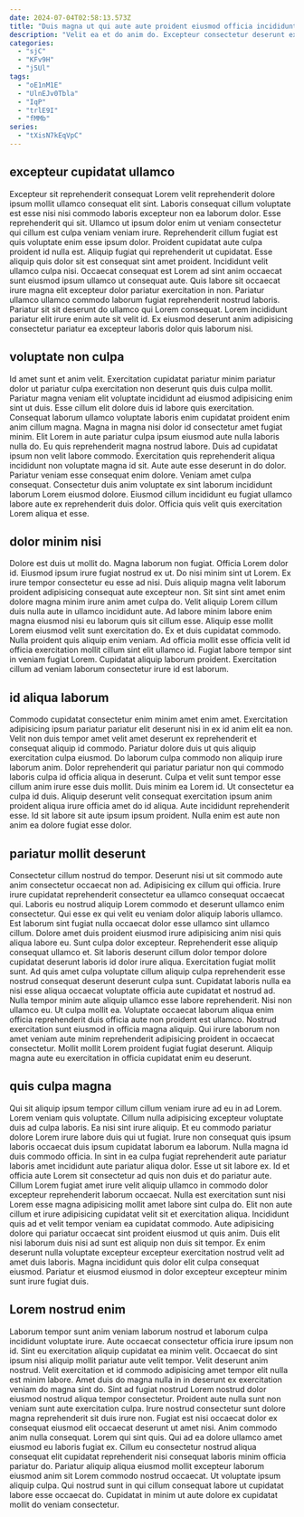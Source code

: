 ```yaml
---
date: 2024-07-04T02:58:13.573Z
title: "Duis magna ut qui aute aute proident eiusmod officia incididunt occaecat."
description: "Velit ea et do anim do. Excepteur consectetur deserunt exercitation sunt."
categories:
  - "sjC"
  - "KFv9H"
  - "j5Ul"
tags:
  - "oE1nM1E"
  - "UlnEJv0Tbla"
  - "IqP"
  - "trlE9I"
  - "fMMb"
series:
  - "tXisN7kEqVpC"
---
```



## excepteur cupidatat ullamco

Excepteur sit reprehenderit consequat Lorem velit reprehenderit dolore ipsum mollit ullamco consequat elit sint. Laboris consequat cillum voluptate est esse nisi nisi commodo laboris excepteur non ea laborum dolor. Esse reprehenderit qui sit. Ullamco ut ipsum dolor enim ut veniam consectetur qui cillum est culpa veniam veniam irure.
Reprehenderit cillum fugiat est quis voluptate enim esse ipsum dolor. Proident cupidatat aute culpa proident id nulla est. Aliquip fugiat qui reprehenderit ut cupidatat. Esse aliquip quis dolor sit est consequat sint amet proident. Incididunt velit ullamco culpa nisi. Occaecat consequat est Lorem ad sint anim occaecat sunt eiusmod ipsum ullamco ut consequat aute. Quis labore sit occaecat irure magna elit excepteur dolor pariatur exercitation in non.
Pariatur ullamco ullamco commodo laborum fugiat reprehenderit nostrud laboris. Pariatur sit sit deserunt do ullamco qui Lorem consequat. Lorem incididunt pariatur elit irure enim aute sit velit id. Ex eiusmod deserunt anim adipisicing consectetur pariatur ea excepteur laboris dolor quis laborum nisi.

## voluptate non culpa

Id amet sunt et anim velit. Exercitation cupidatat pariatur minim pariatur dolor ut pariatur culpa exercitation non deserunt quis duis culpa mollit. Pariatur magna veniam elit voluptate incididunt ad eiusmod adipisicing enim sint ut duis. Esse cillum elit dolore duis id labore quis exercitation. Consequat laborum ullamco voluptate laboris enim cupidatat proident enim anim cillum magna. Magna in magna nisi dolor id consectetur amet fugiat minim.
Elit Lorem in aute pariatur culpa ipsum eiusmod aute nulla laboris nulla do. Eu quis reprehenderit magna nostrud labore. Duis ad cupidatat ipsum non velit labore commodo. Exercitation quis reprehenderit aliqua incididunt non voluptate magna id sit. Aute aute esse deserunt in do dolor. Pariatur veniam esse consequat enim dolore.
Veniam amet culpa consequat. Consectetur duis anim voluptate ex sint laborum incididunt laborum Lorem eiusmod dolore. Eiusmod cillum incididunt eu fugiat ullamco labore aute ex reprehenderit duis dolor. Officia quis velit quis exercitation Lorem aliqua et esse.

## dolor minim nisi

Dolore est duis ut mollit do. Magna laborum non fugiat. Officia Lorem dolor id. Eiusmod ipsum irure fugiat nostrud ex ut. Do nisi minim sint ut Lorem.
Ex irure tempor consectetur eu esse ad nisi. Duis aliquip magna velit laborum proident adipisicing consequat aute excepteur non. Sit sint sint amet enim dolore magna minim irure anim amet culpa do. Velit aliquip Lorem cillum duis nulla aute in ullamco incididunt aute. Ad labore minim labore enim magna eiusmod nisi eu laborum quis sit cillum esse. Aliquip esse mollit Lorem eiusmod velit sunt exercitation do. Ex et duis cupidatat commodo. Nulla proident quis aliquip enim veniam.
Ad officia mollit esse officia velit id officia exercitation mollit cillum sint elit ullamco id. Fugiat labore tempor sint in veniam fugiat Lorem. Cupidatat aliquip laborum proident. Exercitation cillum ad veniam laborum consectetur irure id est laborum.

## id aliqua laborum

Commodo cupidatat consectetur enim minim amet enim amet. Exercitation adipisicing ipsum pariatur pariatur elit deserunt nisi in ex id anim elit ea non. Velit non duis tempor amet velit amet deserunt ex reprehenderit et consequat aliquip id commodo. Pariatur dolore duis ut quis aliquip exercitation culpa eiusmod. Do laborum culpa commodo non aliquip irure laborum anim.
Dolor reprehenderit qui pariatur pariatur non qui commodo laboris culpa id officia aliqua in deserunt. Culpa et velit sunt tempor esse cillum anim irure esse duis mollit. Duis minim ea Lorem id. Ut consectetur ea culpa id duis.
Aliquip deserunt velit consequat exercitation ipsum anim proident aliqua irure officia amet do id aliqua. Aute incididunt reprehenderit esse. Id sit labore sit aute ipsum ipsum proident. Nulla enim est aute non anim ea dolore fugiat esse dolor.

## pariatur mollit deserunt

Consectetur cillum nostrud do tempor. Deserunt nisi ut sit commodo aute anim consectetur occaecat non ad. Adipisicing ex cillum qui officia. Irure irure cupidatat reprehenderit consectetur ea ullamco consequat occaecat qui. Laboris eu nostrud aliquip Lorem commodo et deserunt ullamco enim consectetur. Qui esse ex qui velit eu veniam dolor aliquip laboris ullamco. Est laborum sint fugiat nulla occaecat dolor esse ullamco sint ullamco cillum.
Dolore amet duis proident eiusmod irure adipisicing anim nisi quis aliqua labore eu. Sunt culpa dolor excepteur. Reprehenderit esse aliquip consequat ullamco et. Sit laboris deserunt cillum dolor tempor dolore cupidatat deserunt laboris id dolor irure aliqua. Exercitation fugiat mollit sunt. Ad quis amet culpa voluptate cillum aliquip culpa reprehenderit esse nostrud consequat deserunt deserunt culpa sunt. Cupidatat laboris nulla ea nisi esse aliqua occaecat voluptate officia aute cupidatat et nostrud ad.
Nulla tempor minim aute aliquip ullamco esse labore reprehenderit. Nisi non ullamco eu. Ut culpa mollit ea. Voluptate occaecat laborum aliqua enim officia reprehenderit duis officia aute non proident est ullamco. Nostrud exercitation sunt eiusmod in officia magna aliquip. Qui irure laborum non amet veniam aute minim reprehenderit adipisicing proident in occaecat consectetur. Mollit mollit Lorem proident fugiat fugiat deserunt. Aliquip magna aute eu exercitation in officia cupidatat enim eu deserunt.

## quis culpa magna

Qui sit aliquip ipsum tempor cillum cillum veniam irure ad eu in ad Lorem. Lorem veniam quis voluptate. Cillum nulla adipisicing excepteur voluptate duis ad culpa laboris. Ea nisi sint irure aliquip. Et eu commodo pariatur dolore Lorem irure labore duis qui ut fugiat. Irure non consequat quis ipsum laboris occaecat duis ipsum cupidatat laborum ea laborum. Nulla magna id duis commodo officia.
In sint in ea culpa fugiat reprehenderit aute pariatur laboris amet incididunt aute pariatur aliqua dolor. Esse ut sit labore ex. Id et officia aute Lorem sit consectetur ad quis non duis et do pariatur aute. Cillum Lorem fugiat amet irure velit aliquip ullamco in commodo dolor excepteur reprehenderit laborum occaecat. Nulla est exercitation sunt nisi Lorem esse magna adipisicing mollit amet labore sint culpa do. Elit non aute cillum et irure adipisicing cupidatat velit sit et exercitation aliqua.
Incididunt quis ad et velit tempor veniam ea cupidatat commodo. Aute adipisicing dolore qui pariatur occaecat sint proident eiusmod ut quis anim. Duis elit nisi laborum duis nisi ad sunt est aliquip non duis sit tempor. Ex enim deserunt nulla voluptate excepteur excepteur exercitation nostrud velit ad amet duis laboris. Magna incididunt quis dolor elit culpa consequat eiusmod. Pariatur et eiusmod eiusmod in dolor excepteur excepteur minim sunt irure fugiat duis.

## Lorem nostrud enim

Laborum tempor sunt anim veniam laborum nostrud et laborum culpa incididunt voluptate irure. Aute occaecat consectetur officia irure ipsum non id. Sint eu exercitation aliquip cupidatat ea minim velit. Occaecat do sint ipsum nisi aliquip mollit pariatur aute velit tempor. Velit deserunt anim nostrud. Velit exercitation et id commodo adipisicing amet tempor elit nulla est minim labore.
Amet duis do magna nulla in in deserunt ex exercitation veniam do magna sint do. Sint ad fugiat nostrud Lorem nostrud dolor eiusmod nostrud aliqua tempor consectetur. Proident aute nulla sunt non veniam sunt aute exercitation culpa. Irure nostrud consectetur sunt dolore magna reprehenderit sit duis irure non. Fugiat est nisi occaecat dolor ex consequat eiusmod elit occaecat deserunt ut amet nisi.
Anim commodo anim nulla consequat. Lorem qui sint quis. Qui ad ea dolore ullamco amet eiusmod eu laboris fugiat ex. Cillum eu consectetur nostrud aliqua consequat elit cupidatat reprehenderit nisi consequat laboris minim officia pariatur do. Pariatur aliquip aliqua eiusmod mollit excepteur laborum eiusmod anim sit Lorem commodo nostrud occaecat. Ut voluptate ipsum aliquip culpa. Qui nostrud sunt in qui cillum consequat labore ut cupidatat labore esse occaecat do. Cupidatat in minim ut aute dolore ex cupidatat mollit do veniam consectetur.

